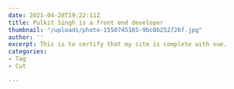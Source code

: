 ```yaml
---
date: 2021-04-28T19:22:11Z
title: Pulkit Singh is a front end developer
thumbnail: "/uploads/photo-1550745165-9bc0b252726f.jpg"
author: ''
excerpt: This is to certify that my site is complete with vue.
categories:
- Tag
- Cut

---
```


